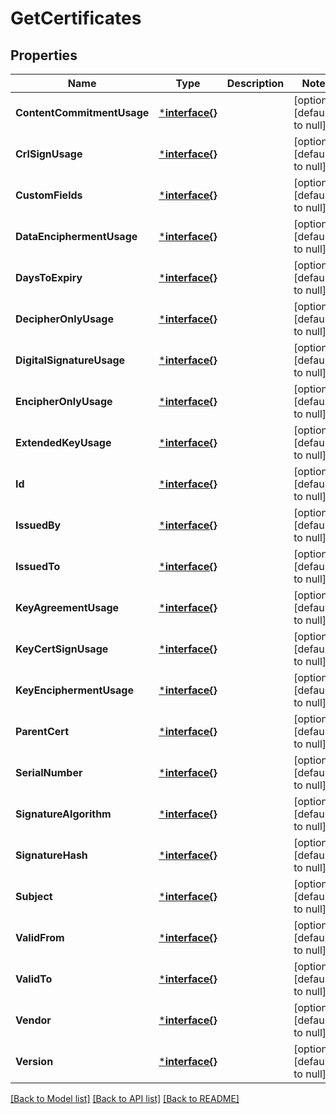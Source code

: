 # GetCertificates

## Properties
Name | Type | Description | Notes
------------ | ------------- | ------------- | -------------
**ContentCommitmentUsage** | [***interface{}**](interface{}.md) |  | [optional] [default to null]
**CrlSignUsage** | [***interface{}**](interface{}.md) |  | [optional] [default to null]
**CustomFields** | [***interface{}**](interface{}.md) |  | [optional] [default to null]
**DataEnciphermentUsage** | [***interface{}**](interface{}.md) |  | [optional] [default to null]
**DaysToExpiry** | [***interface{}**](interface{}.md) |  | [optional] [default to null]
**DecipherOnlyUsage** | [***interface{}**](interface{}.md) |  | [optional] [default to null]
**DigitalSignatureUsage** | [***interface{}**](interface{}.md) |  | [optional] [default to null]
**EncipherOnlyUsage** | [***interface{}**](interface{}.md) |  | [optional] [default to null]
**ExtendedKeyUsage** | [***interface{}**](interface{}.md) |  | [optional] [default to null]
**Id** | [***interface{}**](interface{}.md) |  | [optional] [default to null]
**IssuedBy** | [***interface{}**](interface{}.md) |  | [optional] [default to null]
**IssuedTo** | [***interface{}**](interface{}.md) |  | [optional] [default to null]
**KeyAgreementUsage** | [***interface{}**](interface{}.md) |  | [optional] [default to null]
**KeyCertSignUsage** | [***interface{}**](interface{}.md) |  | [optional] [default to null]
**KeyEnciphermentUsage** | [***interface{}**](interface{}.md) |  | [optional] [default to null]
**ParentCert** | [***interface{}**](interface{}.md) |  | [optional] [default to null]
**SerialNumber** | [***interface{}**](interface{}.md) |  | [optional] [default to null]
**SignatureAlgorithm** | [***interface{}**](interface{}.md) |  | [optional] [default to null]
**SignatureHash** | [***interface{}**](interface{}.md) |  | [optional] [default to null]
**Subject** | [***interface{}**](interface{}.md) |  | [optional] [default to null]
**ValidFrom** | [***interface{}**](interface{}.md) |  | [optional] [default to null]
**ValidTo** | [***interface{}**](interface{}.md) |  | [optional] [default to null]
**Vendor** | [***interface{}**](interface{}.md) |  | [optional] [default to null]
**Version** | [***interface{}**](interface{}.md) |  | [optional] [default to null]

[[Back to Model list]](../README.md#documentation-for-models) [[Back to API list]](../README.md#documentation-for-api-endpoints) [[Back to README]](../README.md)


